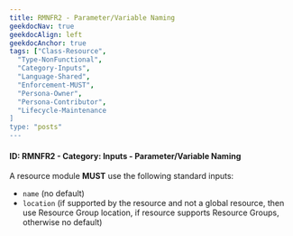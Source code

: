 ```yaml
---
title: RMNFR2 - Parameter/Variable Naming
geekdocNav: true
geekdocAlign: left
geekdocAnchor: true
tags: ["Class-Resource",
  "Type-NonFunctional",
  "Category-Inputs",
  "Language-Shared",
  "Enforcement-MUST",
  "Persona-Owner",
  "Persona-Contributor",
  "Lifecycle-Maintenance
]
type: "posts"
---
```


#### ID: RMNFR2 - Category: Inputs - Parameter/Variable Naming

A resource module **MUST** use the following standard inputs:

- `name` (no default)
- `location` (if supported by the resource and not a global resource, then use Resource Group location, if resource supports Resource Groups, otherwise no default)
